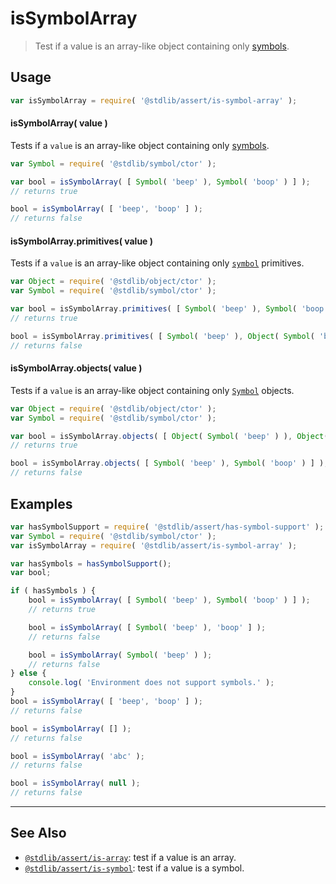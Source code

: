 <!--

@license Apache-2.0

Copyright (c) 2018 The Stdlib Authors.

Licensed under the Apache License, Version 2.0 (the "License");
you may not use this file except in compliance with the License.
You may obtain a copy of the License at

   http://www.apache.org/licenses/LICENSE-2.0

Unless required by applicable law or agreed to in writing, software
distributed under the License is distributed on an "AS IS" BASIS,
WITHOUT WARRANTIES OR CONDITIONS OF ANY KIND, either express or implied.
See the License for the specific language governing permissions and
limitations under the License.

-->

# isSymbolArray

> Test if a value is an array-like object containing only [symbols][mdn-symbol].

<section class="usage">

## Usage

```javascript
var isSymbolArray = require( '@stdlib/assert/is-symbol-array' );
```

#### isSymbolArray( value )

Tests if a `value` is an array-like object containing only [symbols][mdn-symbol].

```javascript
var Symbol = require( '@stdlib/symbol/ctor' );

var bool = isSymbolArray( [ Symbol( 'beep' ), Symbol( 'boop' ) ] );
// returns true

bool = isSymbolArray( [ 'beep', 'boop' ] );
// returns false
```

#### isSymbolArray.primitives( value )

Tests if a `value` is an array-like object containing only [`symbol`][mdn-symbol] primitives.

```javascript
var Object = require( '@stdlib/object/ctor' );
var Symbol = require( '@stdlib/symbol/ctor' );

var bool = isSymbolArray.primitives( [ Symbol( 'beep' ), Symbol( 'boop' ) ] );
// returns true

bool = isSymbolArray.primitives( [ Symbol( 'beep' ), Object( Symbol( 'boop' ) ) ] );
// returns false
```

#### isSymbolArray.objects( value )

Tests if a `value` is an array-like object containing only [`Symbol`][mdn-symbol] objects.

```javascript
var Object = require( '@stdlib/object/ctor' );
var Symbol = require( '@stdlib/symbol/ctor' );

var bool = isSymbolArray.objects( [ Object( Symbol( 'beep' ) ), Object( Symbol( 'boop' ) ) ] );
// returns true

bool = isSymbolArray.objects( [ Symbol( 'beep' ), Symbol( 'boop' ) ] );
// returns false
```

</section>

<!-- /.usage -->

<section class="examples">

## Examples

<!-- eslint no-undef: "error" -->

```javascript
var hasSymbolSupport = require( '@stdlib/assert/has-symbol-support' );
var Symbol = require( '@stdlib/symbol/ctor' );
var isSymbolArray = require( '@stdlib/assert/is-symbol-array' );

var hasSymbols = hasSymbolSupport();
var bool;

if ( hasSymbols ) {
    bool = isSymbolArray( [ Symbol( 'beep' ), Symbol( 'boop' ) ] );
    // returns true

    bool = isSymbolArray( [ Symbol( 'beep' ), 'boop' ] );
    // returns false

    bool = isSymbolArray( Symbol( 'beep' ) );
    // returns false
} else {
    console.log( 'Environment does not support symbols.' );
}
bool = isSymbolArray( [ 'beep', 'boop' ] );
// returns false

bool = isSymbolArray( [] );
// returns false

bool = isSymbolArray( 'abc' );
// returns false

bool = isSymbolArray( null );
// returns false
```

</section>

<!-- /.examples -->

<!-- Section for related `stdlib` packages. Do not manually edit this section, as it is automatically populated. -->

<section class="related">

* * *

## See Also

-   <span class="package-name">[`@stdlib/assert/is-array`][@stdlib/assert/is-array]</span><span class="delimiter">: </span><span class="description">test if a value is an array.</span>
-   <span class="package-name">[`@stdlib/assert/is-symbol`][@stdlib/assert/is-symbol]</span><span class="delimiter">: </span><span class="description">test if a value is a symbol.</span>

</section>

<!-- /.related -->

<!-- Section for all links. Make sure to keep an empty line after the `section` element and another before the `/section` close. -->

<section class="links">

[mdn-symbol]: https://developer.mozilla.org/en-US/docs/Web/JavaScript/Reference/Global_Objects/Symbol

<!-- <related-links> -->

[@stdlib/assert/is-array]: https://github.com/stdlib-js/stdlib/tree/develop/lib/node_modules/%40stdlib/assert/is-array

[@stdlib/assert/is-symbol]: https://github.com/stdlib-js/stdlib/tree/develop/lib/node_modules/%40stdlib/assert/is-symbol

<!-- </related-links> -->

</section>

<!-- /.links -->
